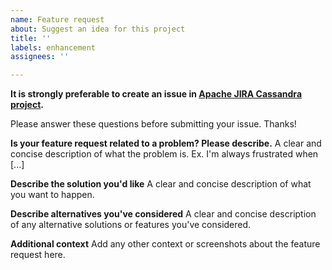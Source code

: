 ```yaml
---
name: Feature request
about: Suggest an idea for this project
title: ''
labels: enhancement
assignees: ''

---
```


**It is strongly preferable to create an issue in [Apache JIRA Cassandra project](https://issues.apache.org/jira/projects/CASSANDRA/issues/).**

Please answer these questions before submitting your issue. Thanks!

**Is your feature request related to a problem? Please describe.**
A clear and concise description of what the problem is. Ex. I'm always frustrated when [...]

**Describe the solution you'd like**
A clear and concise description of what you want to happen.

**Describe alternatives you've considered**
A clear and concise description of any alternative solutions or features you've considered.

**Additional context**
Add any other context or screenshots about the feature request here.
